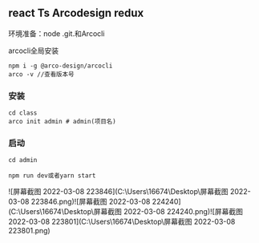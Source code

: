## react Ts Arcodesign redux

环境准备：node .git.和Arcocli

arcocli全局安装

```
npm i -g @arco-design/arcocli
arco -v //查看版本号
```

### 安装

```
cd class
arco init admin # admin(项目名)
```

### 启动

```
cd admin

npm run dev或者yarn start
```

![屏幕截图 2022-03-08 223846](C:\Users\16674\Desktop\屏幕截图 2022-03-08 223846.png)![屏幕截图 2022-03-08 224240](C:\Users\16674\Desktop\屏幕截图 2022-03-08 224240.png)![屏幕截图 2022-03-08 223801](C:\Users\16674\Desktop\屏幕截图 2022-03-08 223801.png)